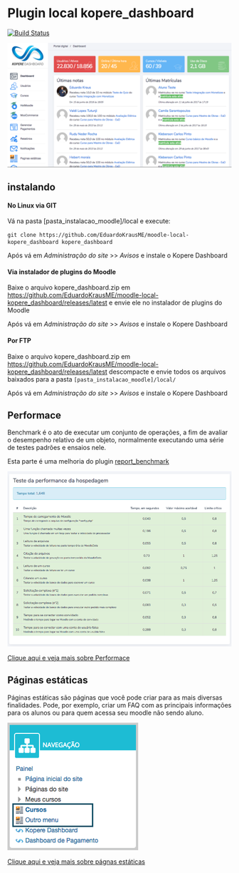 # Plugin local kopere_dashboard

[![Build Status](https://travis-ci.org/EduardoKrausME/moodle-local-kopere_dashboard.svg?branch=master)](https://travis-ci.org/EduardoKrausME/moodle-local-kopere_dashboard)

![Imagem 1](https://github.com/EduardoKrausME/moodle-local-kopere_dashboard/blob/master/pix/prints/dashboard/Captura_01.png)

## instalando

#### No Linux via GIT

Vá na pasta [pasta_instalacao_moodle]/local e execute:

```
git clone https://github.com/EduardoKrausME/moodle-local-kopere_dashboard kopere_dashboard
```

Após vá em _Administração do site_ >> _Avisos_ e instale o Kopere Dashboard

#### Via instalador de plugins do Moodle

Baixe o arquivo kopere_dashboard.zip em https://github.com/EduardoKrausME/moodle-local-kopere_dashboard/releases/latest e envie ele no instalador de plugins do Moodle

Após vá em _Administração do site_ >> _Avisos_ e instale o Kopere Dashboard

#### Por FTP

Baixe o arquivo kopere_dashboard.zip em https://github.com/EduardoKrausME/moodle-local-kopere_dashboard/releases/latest descompacte e envie todos os arquivos baixados para a pasta ``[pasta_instalacao_moodle]/local/``

Após vá em _Administração do site_ >> _Avisos_ e instale o Kopere Dashboard

## Performace

Benchmark é o ato de executar um conjunto de operações, a fim de avaliar o desempenho relativo de um objeto, normalmente executando uma série de testes padrões e ensaios nele.

Esta parte é uma melhoria do plugin [report_benchmark](https://moodle.org/plugins/report_benchmark)


![BenchMark teste](https://github.com/EduardoKrausME/moodle-local-kopere_dashboard/blob/master/pix/prints/benchmark/Captura_01.png)

[Clique aqui e veja mais sobre Performace](https://github.com/EduardoKrausME/moodle-local-kopere_dashboard/wiki/Performace)

## Páginas estáticas

Páginas estáticas são páginas que você pode criar para as mais diversas finalidades. Pode, por exemplo, criar um FAQ com as principais informações para os alunos ou para quem acessa seu moodle não sendo aluno.

![Imagem 1](https://github.com/EduardoKrausME/moodle-local-kopere_dashboard/blob/master/pix/prints/webpages/Captura_01.png)

[Clique aqui e veja mais sobre págnas estáticas](https://github.com/EduardoKrausME/moodle-local-kopere_dashboard/wiki/Páginas-estáticas)